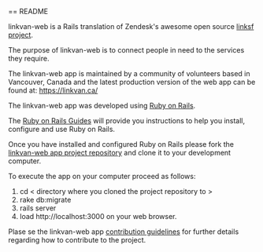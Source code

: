 == README

linkvan-web is a Rails translation of Zendesk's awesome open source [linksf project](https://github.com/zendesk/linksf.).

The purpose of linkvan-web is to connect people in need to the services they require.

The linkvan-web app is maintained by a community of volunteers based in Vancouver, Canada and the latest production version of the web app can be found at: https://linkvan.ca/

The linkvan-web app was developed using [Ruby on Rails](https://rubyonrails.org/).

The [Ruby on Rails Guides](https://guides.rubyonrails.org/) will provide you instructions to help you install, configure and use Ruby on Rails.

Once you have installed and configured Ruby on Rails please fork the [linkvan-web app project repository](https://github.com/linkvan/linkvan-web) and clone it to your development computer.

To execute the app on your computer proceed as follows:

1. cd < directory where you cloned the project repository to >
2. rake db:migrate
3. rails server
4. load http://localhost:3000 on your web browser.

Plase se the linkvan-web app [contribution guidelines](CONTRIBUTING.md) for  further details regarding how to contribute to the project.
